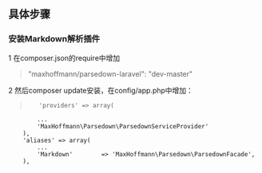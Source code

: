 ## 具体步骤

### 安装Markdown解析插件

1 在composer.json的require中增加

> "maxhoffmann/parsedown-laravel": "dev-master"

2 然后composer update安装，在config/app.php中增加：

>        'providers' => array(
            ...
            'MaxHoffmann\Parsedown\ParsedownServiceProvider'
        ),
        'aliases' => array(
            ...
            'Markdown'        => 'MaxHoffmann\Parsedown\ParsedownFacade',
        ),